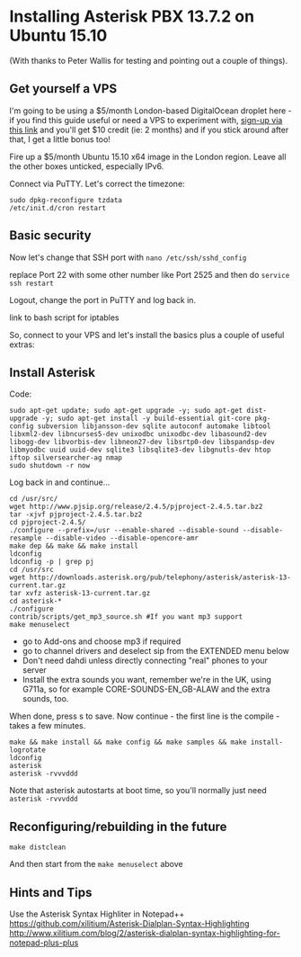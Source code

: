# Installing Asterisk PBX 13.7.2 on Ubuntu 15.10

(With thanks to Peter Wallis for testing and pointing out a couple of things).

## Get yourself a VPS

I'm going to be using a $5/month London-based DigitalOcean droplet here - if you find this guide useful or need a VPS to experiment with, [sign-up via this link](https://www.digitalocean.com/?refcode=3e12153ab02b) and you'll get $10 credit (ie: 2 months) and if you stick around after that, I get a little bonus too!

Fire up a $5/month Ubuntu 15.10 x64 image in the London region.
Leave all the other boxes unticked, especially IPv6.

Connect via PuTTY. Let's correct the timezone:

````
sudo dpkg-reconfigure tzdata
/etc/init.d/cron restart
````

## Basic security

Now let's change that SSH port with `nano /etc/ssh/sshd_config`

replace Port 22 with some other number like Port 2525 and then do `service ssh restart`

Logout, change the port in PuTTY and log back in. 

link to bash script for iptables

So, connect to your VPS and let's install the basics plus a couple of useful extras:

## Install Asterisk

Code:
```
sudo apt-get update; sudo apt-get upgrade -y; sudo apt-get dist-upgrade -y; sudo apt-get install -y build-essential git-core pkg-config subversion libjansson-dev sqlite autoconf automake libtool libxml2-dev libncurses5-dev unixodbc unixodbc-dev libasound2-dev libogg-dev libvorbis-dev libneon27-dev libsrtp0-dev libspandsp-dev libmyodbc uuid uuid-dev sqlite3 libsqlite3-dev libgnutls-dev htop iftop silversearcher-ag nmap
sudo shutdown -r now
```

Log back in and continue...


```
cd /usr/src/
wget http://www.pjsip.org/release/2.4.5/pjproject-2.4.5.tar.bz2
tar -xjvf pjproject-2.4.5.tar.bz2
cd pjproject-2.4.5/
./configure --prefix=/usr --enable-shared --disable-sound --disable-resample --disable-video --disable-opencore-amr 
make dep && make && make install
ldconfig
ldconfig -p | grep pj
cd /usr/src
wget http://downloads.asterisk.org/pub/telephony/asterisk/asterisk-13-current.tar.gz
tar xvfz asterisk-13-current.tar.gz
cd asterisk-*
./configure
contrib/scripts/get_mp3_source.sh #If you want mp3 support
make menuselect
```

- go to Add-ons and choose mp3 if required
- go to channel drivers and deselect sip from the EXTENDED menu below
- Don't need dahdi unless directly connecting "real" phones to your server
- Install the extra sounds you want, remember we're in the UK, using G711a, so for example CORE-SOUNDS-EN_GB-ALAW and the extra sounds, too. 

When done, press s to save. Now continue - the first line is the compile - takes a few minutes.

```
make && make install && make config && make samples && make install-logrotate
ldconfig
asterisk
asterisk -rvvvddd
```

Note that asterisk autostarts at boot time, so you'll normally just need `asterisk -rvvvddd`  

## Reconfiguring/rebuilding in the future

    make distclean
    
And then start from the `make menuselect` above

## Hints and Tips

Use the Asterisk Syntax Highliter in Notepad++
https://github.com/xilitium/Asterisk-Dialplan-Syntax-Highlighting
http://www.xilitium.com/blog/2/asterisk-dialplan-syntax-highlighting-for-notepad-plus-plus


